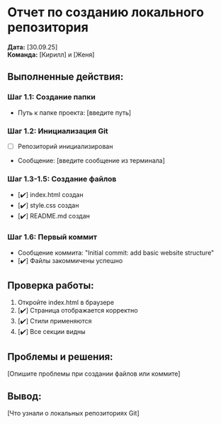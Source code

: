 # Отчет по созданию локального репозитория

**Дата:** [30.09.25]  
**Команда:** [Кирилл] и [Женя]

## Выполненные действия:

### Шаг 1.1: Создание папки
- Путь к папке проекта: [введите путь]

### Шаг 1.2: Инициализация Git
- [ ] Репозиторий инициализирован
- Сообщение: [введите сообщение из терминала]

### Шаг 1.3-1.5: Создание файлов
- [✔️] index.html создан
- [✔️] style.css создан  
- [✔️] README.md создан

### Шаг 1.6: Первый коммит
- Сообщение коммита: "Initial commit: add basic website structure"
- [✔️] Файлы закоммичены успешно

## Проверка работы:
1. Откройте index.html в браузере
2. [✔️] Страница отображается корректно
3. [✔️] Стили применяются
4. [✔️] Все секции видны

## Проблемы и решения:
[Опишите проблемы при создании файлов или коммите]

## Вывод:
[Что узнали о локальных репозиториях Git]